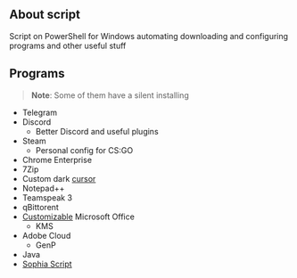 ## About script

Script on PowerShell for Windows automating downloading and configuring programs and other useful stuff

## Programs

> **Note**: Some of them have a silent installing

* Telegram
* Discord
  * Better Discord and useful plugins
* Steam
  * Personal config for CS:GO
* Chrome Enterprise
* 7Zip
* Custom dark [cursor](https://www.deviantart.com/jepricreations/art/Windows-11-Cursors-Concept-v2-886489356)
* Notepad++
* Teamspeak 3
* qBittorent
* [Customizable](https://github.com/farag2/Office) Microsoft Office
  * KMS
* Adobe Cloud
  * GenP
* Java
* [Sophia Script](https://github.com/farag2/Sophia-Script-for-Windows)
